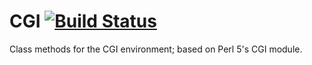 # CGI [![Build Status](https://travis-ci.org/tbrowder/CGI-Perl6.svg?branch=master)](https://travis-ci.org/tbrowder/CGI-Perl6)

Class methods for the CGI environment; based on Perl 5's CGI module.
